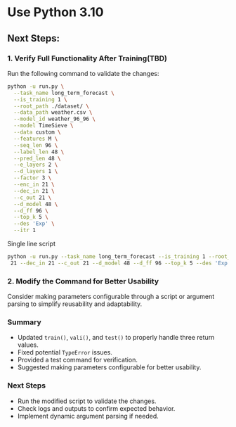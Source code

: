 # Use Python 3.10 

## Next Steps:

### 1. Verify Full Functionality After Training(TBD)

Run the following command to validate the changes:

```sh
python -u run.py \
  --task_name long_term_forecast \
  --is_training 1 \
  --root_path ./dataset/ \
  --data_path weather.csv \
  --model_id weather_96_96 \
  --model TimeSieve \
  --data custom \
  --features M \
  --seq_len 96 \
  --label_len 48 \
  --pred_len 48 \
  --e_layers 2 \
  --d_layers 1 \
  --factor 3 \
  --enc_in 21 \
  --dec_in 21 \
  --c_out 21 \
  --d_model 48 \
  --d_ff 96 \
  --top_k 5 \
  --des 'Exp' \
  --itr 1
```

Single line script 

```sh
python -u run.py --task_name long_term_forecast --is_training 1 --root_path ./dataset/ --data_path weather.csv --model_id weather_96_96 --model TimeSieve --data custom --features M --seq_len 96 --label_len 48 --pred_len 48 --e_layers 2 --d_layers 1 --factor 3 --enc_in
 21 --dec_in 21 --c_out 21 --d_model 48 --d_ff 96 --top_k 5 --des 'Exp' --itr 1
 ```

### 2. Modify the Command for Better Usability

Consider making parameters configurable through a script or argument parsing to simplify reusability and adaptability.

### Summary
- Updated `train()`, `vali()`, and `test()` to properly handle three return values.
- Fixed potential `TypeError` issues.
- Provided a test command for verification.
- Suggested making parameters configurable for better usability.

### Next Steps
- Run the modified script to validate the changes.
- Check logs and outputs to confirm expected behavior.
- Implement dynamic argument parsing if needed.